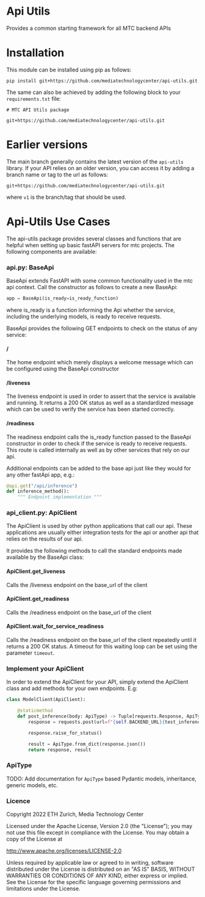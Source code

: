 # Api Utils

Provides a common starting framework for all MTC backend APIs

# Installation

This module can be installed using pip as follows:

```
pip install git+https://github.com/mediatechnologycenter/api-utils.git
```

The same can also be achieved by adding the following block to your `requirements.txt` file:

```
# MTC API Utils package

git+https://github.com/mediatechnologycenter/api-utils.git
```

# Earlier versions

The main branch generally contains the latest version of the `api-utils` library. If your API relies on an older version, you can access it by adding a branch
name or tag to the url as follows:

```
git+https://github.com/mediatechnologycenter/api-utils.git
```

where `v1` is the branch/tag that should be used.

# Api-Utils Use Cases

The api-utils package provides several classes and functions that are helpful when setting up basic fastAPI servers for mtc projects. The following components
are available:

### api.py: BaseApi

BaseApi extends FastAPI with some common functionality used in the mtc api context. Call the constructor as follows to create a new BaseApi:

```python
app = BaseApi(is_ready=is_ready_function)
```

where is_ready is a function informing the Api whether the service, including the underlying models, is ready to receive requests.

BaseApi provides the following GET endpoints to check on the status of any service:

#### /

The home endpoint which merely displays a welcome message which can be configured using the BaseApi constructor

#### /liveness

The liveness endpoint is used in order to assert that the service is available and running. It returns a 200 OK status as well as a standardized message which
can be used to verify the service has been started correctly.

#### /readiness

The readiness endpoint calls the is_ready function passed to the BaseApi constructor in order to check if the service is ready to receive requests. This route
is called internally as well as by other services that rely on our api.

Additional endpoints can be added to the base api just like they would for any other fastApi app, e.g.:

```python
@api.get("/api/inference")
def inference_method():
    """ Endpoint implementation """
```

### api_client.py: ApiClient

The ApiClient is used by other python applications that call our api. These applications are usually either integration tests for the api or another api that
relies on the results of our api.

It provides the following methods to call the standard endpoints made available by the BaseApi class:

#### ApiClient.get_liveness

Calls the /liveness endpoint on the base_url of the client

#### ApiClient.get_readiness

Calls the /readiness endpoint on the base_url of the client

#### ApiClient.wait_for_service_readiness

Calls the /readiness endpoint on the base_url of the client repeatedly until it returns a 200 OK status. A timeout for this waiting loop can be set using the
parameter `timeout`.

### Implement your ApiClient

In order to extend the ApiClient for your API, simply extend the ApiClient class and add methods for your own endpoints. E.g:

```python
class ModelClient(ApiClient):

    @staticmethod
    def post_inference(body: ApiType) -> Tuple[requests.Response, ApiType]:
        response = requests.post(url=f"{self.BACKEND_URL}{test_inference_route}", json=body)

        response.raise_for_status()

        result = ApiType.from_dict(response.json())
        return response, result
```

### ApiType

TODO: Add documentation for `ApiType` based Pydantic models, inheritance, generic models, etc.

### Licence

Copyright 2022 ETH Zurich, Media Technology Center

Licensed under the Apache License, Version 2.0 (the "License");
you may not use this file except in compliance with the License.
You may obtain a copy of the License at

http://www.apache.org/licenses/LICENSE-2.0

Unless required by applicable law or agreed to in writing, software
distributed under the License is distributed on an "AS IS" BASIS,
WITHOUT WARRANTIES OR CONDITIONS OF ANY KIND, either express or implied.
See the License for the specific language governing permissions and
limitations under the License.


